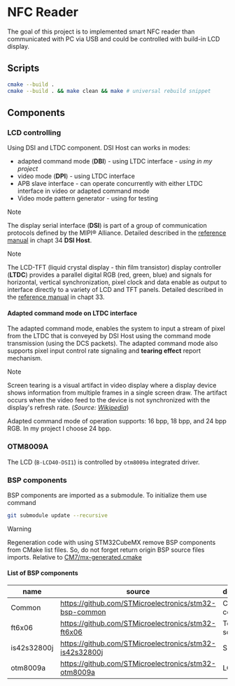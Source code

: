 # NFC Reader

The goal of this project is to implemented smart NFC reader than communicated with PC via USB and could be controlled with build-in LCD display.

## Scripts

```sh
cmake --build .
cmake --build . && make clean && make # universal rebuild snippet
```

## Components

### LCD controlling

Using DSI and LTDC component. DSI Host can works in modes:
- adapted command mode (**DBI**) - using LTDC interface - *using in my project*
- video mode (**DPI**) - using LTDC interface
- APB slave interface - can operate concurrently with either LTDC interface in video or adapted command mode
- Video mode pattern generator - using for testing

> [!NOTE]
> The display serial interface (**DSI**) is part of a group of communication protocols defined by the MIPI® Alliance. 
> Detailed described in the [reference manual](/assets/reference_manual.pdf) in chapt 34 **DSI Host**.

> [!NOTE]
> The LCD-TFT (liquid crystal display - thin film transistor) display controller (**LTDC**) provides a parallel digital RGB (red, green, blue) and signals for horizontal, vertical synchronization, pixel clock and data enable as output to interface directly to a variety of LCD and TFT panels.
> Detailed described in the [reference manual](/assets/reference_manual.pdf) in chapt 33.

#### Adapted command mode on LTDC interface

The adapted command mode, enables the system to input a stream of pixel from the LTDC that is conveyed by DSI Host using the command mode transmission (using the DCS packets). The adapted command mode also supports pixel input control rate signaling and **tearing effect** report mechanism.

> [!NOTE]
> Screen tearing is a visual artifact in video display where a display device shows information from multiple frames in a single screen draw. The artifact occurs when the video feed to the device is not synchronized with the display's refresh rate. (*Source: [Wikipedia](https://en.wikipedia.org/wiki/Screen_tearing)*)

Adapted command mode of operation supports: 16 bpp, 18 bpp, and 24 bpp RGB. In my project I choose 24 bpp.

### OTM8009A

The LCD (`B-LCD40-DSI1`) is controlled by `otm8009a` integrated driver.



### BSP components

BSP components are imported as a submodule. To initialize them use command

```sh
git submodule update --recursive
```

> [!WARNING]
> Regeneration code with using STM32CubeMX remove BSP components from CMake list files. So, do not forget return origin BSP source files imports. Relative to [CM7/mx-generated.cmake](CM7/mx-generated.cmake)

#### List of BSP components

| name        | source                                                  | description      |
| ----------- | ------------------------------------------------------- | ---------------- |
| Common      | https://github.com/STMicroelectronics/stm32-bsp-common  | Common component |
| ft6x06      | https://github.com/STMicroelectronics/stm32-ft6x06      | Touch screen     |
| is42s32800j | https://github.com/STMicroelectronics/stm32-is42s32800j | SDRAM            |
| otm8009a    | https://github.com/STMicroelectronics/stm32-otm8009a    | LCD              |
